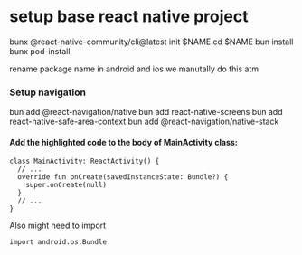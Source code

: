 
# setup base react native project
bunx @react-native-community/cli@latest init $NAME
cd $NAME
bun install
bunx pod-install


rename package name in android and ios we manutally do this atm




### Setup navigation
bun add @react-navigation/native 
bun add react-native-screens 
bun add react-native-safe-area-context
bun add @react-navigation/native-stack

#### Add the highlighted code to the body of MainActivity class:

```
class MainActivity: ReactActivity() {
  // ...
  override fun onCreate(savedInstanceState: Bundle?) {
    super.onCreate(null)
  }
  // ...
}
```

Also might need to import 
```
import android.os.Bundle
```

